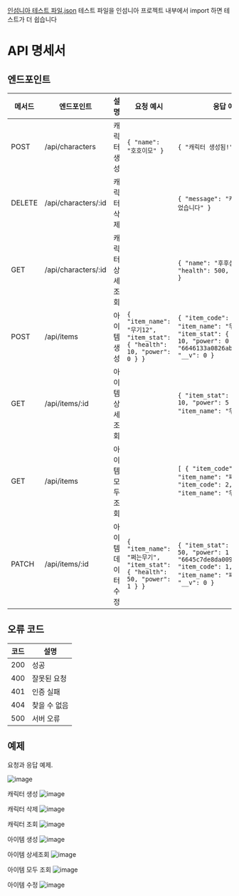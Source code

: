 [인섬니아 테스트 파일.json](https://github.com/4cozm/Personal_Session/files/15334228/default.json)
테스트 파일을 인섬니아 프로젝트 내부에서 import 하면 테스트가 더 쉽습니다 


# API 명세서

## 엔드포인트

| 메서드 | 엔드포인트         | 설명           | 요청 예시                             | 응답 예시                             |
|--------|-------------------|----------------|--------------------------------------|--------------------------------------|
| POST   | /api/characters   | 캐릭터 생성    | `{ "name": "호호이모" }`              | `{ "캐릭터 생성됨!": 3 }`            |
| DELETE | /api/characters/:id | 캐릭터 삭제  |                                      | `{ "message": "캐릭터가 삭제되었습니다" }` |
| GET    | /api/characters/:id | 캐릭터 상세 조회 |                                      | `{ "name": "후후삼촌", "health": 500, "power": 100 }` |
| POST   | /api/items        | 아이템 생성    | `{ "item_name": "무기12", "item_stat": { "health": 10, "power": 0 } }` | `{ "item_code": 3, "item_name": "무기12", "item_stat": { "health": 10, "power": 0 }, "_id": "6646133a0826abb9cc2de89a", "__v": 0 }` |
| GET    | /api/items/:id    | 아이템 상세 조회 |                                      | `{ "item_stat": { "health": 10, "power": 5 }, "item_name": "무기" }` |
| GET    | /api/items        | 아이템 모두 조회 |                                      | `[ { "item_code": 1, "item_name": "쩌는무기" }, { "item_code": 2, "item_name": "무기2" } ]` |
| PATCH  | /api/items/:id    | 아이템 데이터 수정 | `{ "item_name": "쩌는무기", "item_stat": { "health": 50, "power": 1 } }` | `{ "item_stat": { "health": 50, "power": 1 }, "_id": "6645c7de8da0092a1660bc32", "item_code": 1, "item_name": "쩌는무기", "__v": 0 }` |


## 오류 코드

| 코드 | 설명                  |
|------|-----------------------|
| 200  | 성공                  |
| 400  | 잘못된 요청           |
| 401  | 인증 실패             |
| 404  | 찾을 수 없음          |
| 500  | 서버 오류             |

## 예제
요청과 응답 예제.




![image](https://github.com/4cozm/Personal_Session/assets/49065386/4a9d5dea-2d49-4a74-ae71-3f7a3c802076)


캐릭터 생성
![image](https://github.com/4cozm/Personal_Session/assets/49065386/e140efa0-e09f-4e5a-a757-421e3ba7d116)


캐릭터 삭제
![image](https://github.com/4cozm/Personal_Session/assets/49065386/01499cb4-6add-49fa-ad44-a83db5f42d5e)


캐릭터 조회
![image](https://github.com/4cozm/Personal_Session/assets/49065386/431694b4-9c89-4e8d-8773-ec0aad5a815a)


아이템 생성
![image](https://github.com/4cozm/Personal_Session/assets/49065386/c152e9bf-f201-4fa1-a044-c15ff5a1f512)



아이템 상세조회
![image](https://github.com/4cozm/Personal_Session/assets/49065386/ee0c6c48-2be2-4f17-8645-595e6d95a304)


아이템 모두 조회
![image](https://github.com/4cozm/Personal_Session/assets/49065386/5711f13b-667e-4f70-acae-4f007b815d91)

아이템 수정
![image](https://github.com/4cozm/Personal_Session/assets/49065386/168d6f18-5954-452f-a36f-2da84e37a34a)

